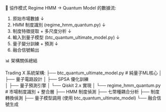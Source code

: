 🔄 協作模式
Regime HMM → Quantum Model 的數據流:

1. 原始市場數據 
   ↓
2. HMM 制度識別 (regime_hmm_quantum.py)
   ↓  
3. 制度特徵提取 + 多尺度分析
   ↓
4. 輸入到量子模型 (btc_quantum_ultimate_model.py)
   ↓
5. 量子變分訓練 + 預測
   ↓
6. 融合信號輸出

📊 架構關係總結

Trading X 系統架構:
├── btc_quantum_ultimate_model.py     # 純量子ML核心
│   ├── 量子電路設計
│   ├── SPSA 優化訓練  
│   ├── 量子預測引擎
│   └── Qiskit 2.x 實現
│
└── regime_hmm_quantum.py            # 市場制度識別 + 整合層
    ├── HMM 制度偵測
    ├── 七幣種耦合分析
    ├── 制度轉換偵測
    ├── 量子模型調用 (使用 btc_quantum_ultimate_model)
    └── 融合信號生成